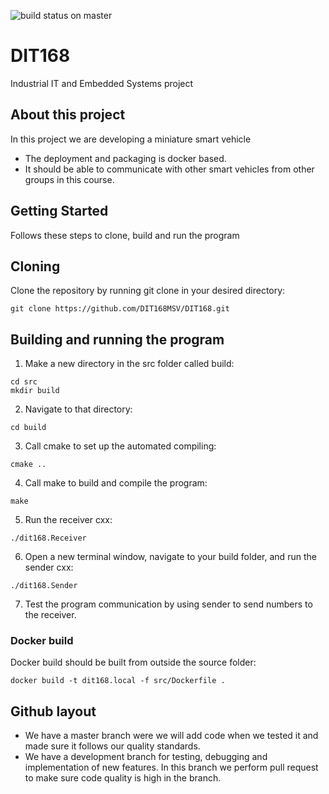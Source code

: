 ![build status on master](https://travis-ci.org/DIT168MSV/DIT168.svg?branch=master)

DIT168
======
Industrial IT and Embedded Systems project

## About this project

In this project we are developing a miniature smart vehicle
- The deployment and packaging  is docker based.
- It should be able to communicate with other smart vehicles from other groups in this course.

## Getting Started

Follows these steps to clone, build and run the program

## Cloning

Clone the repository by running git clone in your desired directory: 

```
git clone https://github.com/DIT168MSV/DIT168.git
```

## Building and running the program

1. Make a new directory in the src folder called build:

```
cd src
mkdir build
```
2. Navigate to that directory:
```
cd build
```
3. Call cmake to set up the automated compiling:
```
cmake ..
```
4. Call make to build and compile the program:
```
make
```
5. Run the receiver cxx:
```
./dit168.Receiver
```
6. Open a new terminal window, navigate to your build folder, and run the sender cxx:
```
./dit168.Sender
```
7. Test the program communication by using sender to send numbers to the receiver.

### Docker build

Docker build should be built from outside the source folder:
```
docker build -t dit168.local -f src/Dockerfile .
```

## Github layout

- We have a master branch were we will add code when we tested it and made sure it follows our quality standards.
- We have a development branch for testing, debugging and implementation of new features. In this branch we perform pull request to make sure code quality is high in the branch.

